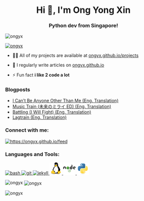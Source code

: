 <h1 align="center">Hi 👋, I'm Ong Yong Xin</h1>
<h3 align="center">Python dev from Singapore!</h3>

<p align="left"> <img src="https://komarev.com/ghpvc/?username=ongyx&label=Profile%20views&color=0e75b6&style=flat-square" alt="ongyx" /> </p>

<p align="left"> <a href="https://github.com/ryo-ma/github-profile-trophy"><img src="https://github-profile-trophy.vercel.app/?username=ongyx" alt="ongyx" /></a> </p>

- 👨‍💻 All of my projects are available at [ongyx.github.io/projects](https://ongyx.github.io/projects)

- 📝 I regularly write articles on [ongyx.github.io](https://ongyx.github.io)

- ⚡ Fun fact **i like 2 code a lot**

### Blogposts
<!-- BLOG-POST-LIST:START -->
- [I Can’t Be Anyone Other Than Me (Eng. Translation)](https://ongyx.github.io/i-cant-be-anything-other-than-me/)
- [Music Train (未来のミライ ED) (Eng. Translation)](https://ongyx.github.io/music-train/)
- [Battling (I Will Fight) (Eng. Translation)](https://ongyx.github.io/battling/)
- [Lagtrain (Eng. Translation)](https://ongyx.github.io/lagtrain/)
<!-- BLOG-POST-LIST:END -->

<h3 align="left">Connect with me:</h3>
<p align="left">
<a href="https://ongyx.github.io/feed" target="blank"><img align="center" src="https://cdn.jsdelivr.net/npm/simple-icons@3.0.1/icons/rss.svg" alt="https://ongyx.github.io/feed" height="30" width="40" /></a>
</p>

<h3 align="left">Languages and Tools:</h3>
<p align="left"> <a href="https://www.gnu.org/software/bash/" target="_blank"> <img src="https://www.vectorlogo.zone/logos/gnu_bash/gnu_bash-icon.svg" alt="bash" width="40" height="40"/> </a> <a href="https://git-scm.com/" target="_blank"> <img src="https://www.vectorlogo.zone/logos/git-scm/git-scm-icon.svg" alt="git" width="40" height="40"/> </a> <a href="https://jekyllrb.com/" target="_blank"> <img src="https://www.vectorlogo.zone/logos/jekyllrb/jekyllrb-icon.svg" alt="jekyll" width="40" height="40"/> </a> <a href="https://www.linux.org/" target="_blank"> <img src="https://raw.githubusercontent.com/devicons/devicon/master/icons/linux/linux-original.svg" alt="linux" width="40" height="40"/> </a> <a href="https://nodejs.org" target="_blank"> <img src="https://raw.githubusercontent.com/devicons/devicon/master/icons/nodejs/nodejs-original-wordmark.svg" alt="nodejs" width="40" height="40"/> </a> <a href="https://www.python.org" target="_blank"> <img src="https://raw.githubusercontent.com/devicons/devicon/master/icons/python/python-original.svg" alt="python" width="40" height="40"/> </a> </p>

<p><img align="left" src="https://github-readme-stats.vercel.app/api/top-langs?username=ongyx&show_icons=true&theme=tokyonight&locale=en&layout=compact" alt="ongyx" /></p>

<p>&nbsp;<img align="center" src="https://github-readme-stats.vercel.app/api?username=ongyx&show_icons=true&theme=tokyonight&locale=en" alt="ongyx" /></p>

<p><img align="center" src="https://github-readme-streak-stats.herokuapp.com/?user=ongyx&theme=dark" alt="ongyx" /></p>
